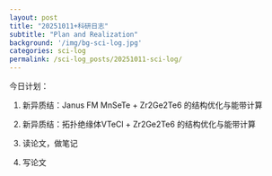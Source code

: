 ```yaml
---
layout: post
title: "20251011+科研日志"
subtitle: "Plan and Realization"
background: '/img/bg-sci-log.jpg'
categories: sci-log
permalink: /sci-log_posts/20251011-sci-log/
---
```


今日计划：

1. 新异质结：Janus FM MnSeTe + Zr2Ge2Te6 的结构优化与能带计算

2. 新异质结：拓扑绝缘体VTeCl + Zr2Ge2Te6 的结构优化与能带计算

3. 读论文，做笔记

4. 写论文


